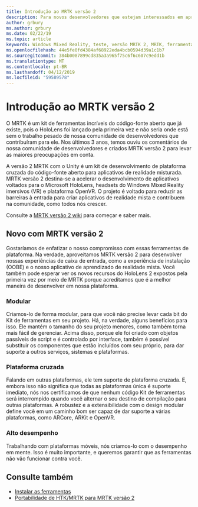 ```yaml
---
title: Introdução ao MRTK versão 2
description: Para novos desenvolvedores que estejam interessados em aproveitando MRTK
author: grbury
ms.author: grbury
ms.date: 02/22/19
ms.topic: article
keywords: Windows Mixed Reality, teste, versão MRTK 2, MRTK, ferramentas, SDK, HoloLens, HoloLens 2
ms.openlocfilehash: 44e5fe0fd4384af68922eda4bcb0594d39a1c1b7
ms.sourcegitcommit: 384b0087899cd835a3a965f75c6f6c607c9edd1b
ms.translationtype: MT
ms.contentlocale: pt-BR
ms.lasthandoff: 04/12/2019
ms.locfileid: "59589578"
---
```

# <a name="getting-started-with-mrtk-version-2"></a>Introdução ao MRTK versão 2

O MRTK é um kit de ferramentas incríveis do código-fonte aberto que já existe, pois o HoloLens foi lançado pela primeira vez e não seria onde está sem o trabalho pesado de nossa comunidade de desenvolvedores que contribuíram para ele. Nos últimos 3 anos, temos ouviu os comentários de nossa comunidade de desenvolvedores e criados MRTK versão 2 para levar as maiores preocupações em conta.  

A versão 2 MRTK com o Unity é um kit de desenvolvimento de plataforma cruzada do código-fonte aberto para aplicativos de realidade misturada.  MRTK versão 2 destina-se a acelerar o desenvolvimento de aplicativos voltados para o Microsoft HoloLens, headsets do Windows Mixed Reality imersivos (VR) e plataforma OpenVR. O projeto é voltado para reduzir as barreiras à entrada para criar aplicativos de realidade mista e contribuem na comunidade, como todos nós crescer. 


Consulte a <a href="https://github.com/Microsoft/MixedRealityToolkit-Unity/wiki/Getting-Started-with-MRTK-v2" target="_blank">MRTK versão 2 wiki</a> para começar e saber mais.

## <a name="new-with-mrtk-version-2"></a>Novo com MRTK versão 2
Gostaríamos de enfatizar o nosso compromisso com essas ferramentas de plataforma.  Na verdade, aproveitamos MRTK versão 2 para desenvolver nossas experiências de caixa de entrada, como a experiência de instalação (OOBE) e o nosso aplicativo de aprendizado de realidade mista.  Você também pode esperar ver os novos recursos do HoloLens 2 expostos pela primeira vez por meio de MRTK porque acreditamos que é a melhor maneira de desenvolver em nossa plataforma. 

### <a name="modular"></a>Modular
Criamos-lo de forma modular, para que você não precise levar cada bit do Kit de ferramentas em seu projeto.  Há, na verdade, alguns benefícios para isso.  Ele mantém o tamanho do seu projeto menores, como também torna mais fácil de gerenciar.  Acima disso, porque ele foi criado com objetos passíveis de script e é controlado por interface, também é possível substituir os componentes que estão incluídos com seu próprio, para dar suporte a outros serviços, sistemas e plataformas.


### <a name="cross-platform"></a>Plataforma cruzada
Falando em outras plataformas, ele tem suporte de plataforma cruzada.  E, embora isso não significa que todas as plataformas única é suporte imediato, nós nos certificamos de que nenhum código Kit de ferramentas será interrompido quando você alternar o seu destino de compilação para outras plataformas.  A robustez e a extensibilidade com o design modular define você em um caminho bom ser capaz de dar suporte a várias plataformas, como ARCore, ARKit e OpenVR.


### <a name="performant"></a>Alto desempenho
Trabalhando com plataformas móveis, nós criamos-lo com o desempenho em mente.  Isso é muito importante, e queremos garantir que as ferramentas não vão funcionar contra você.


## <a name="see-also"></a>Consulte também
* [Instalar as ferramentas](install-the-tools.md)
* [Portabilidade de HTK/MRTK para MRTK versão 2](mrtk-porting-guide.md)
